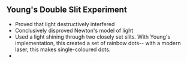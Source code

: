 ## Young's Double Slit Experiment
- Proved that light destructively interfered
- Conclusively disproved Newton's model of light
- Used a light shining through two closely set slits. With Young's implementation, this created a set of rainbow dots-- with a modern laser, this makes single-coloured dots.
- 